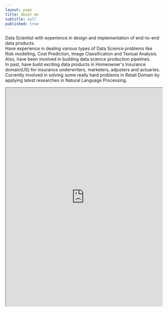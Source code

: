 ```yaml
---
layout: page
title: About me
subtitle: null
published: true
---
```


<script type="text/javascript" src="https://platform.linkedin.com/badges/js/profile.js" async defer></script>

Data Scientist with experience in design and implementation of end-to-end data products.<br>
Have experience in dealing various types of Data Science problems like Risk modelling, Cost Prediction, Image Classification and Textual Analysis. Also, have been involved in building data science production pipelines.<br>
In past, have build exciting data products in Homeowner's Insurance domain(US) for insurance underwriters, marketers, adjusters and actuaries.<br>
Currently involved in solving some really hard problems in Retail Domain by applying latest researches in Natural Language Processing.<br>

<iframe src = "http://www.shwetkmishra.com/Skm_html/skm.html" width = "100%" height = "700">
         Sorry your browser does not support inline frames.
</iframe>
